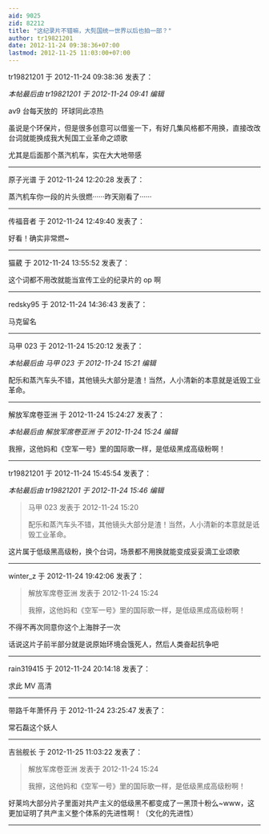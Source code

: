 ```yaml
---
aid: 9025
zid: 82212
title: "这纪录片不错嘛，大髡国统一世界以后也拍一部？"
author: tr19821201
date: 2012-11-24 09:38:36+07:00
lastmod: 2012-11-25 11:03:00+07:00
---
```


tr19821201 于 2012-11-24 09:38:36 发表了：

_本帖最后由 tr19821201 于 2012-11-24 09:41 编辑_

av9 台每天放的&nbsp;&nbsp;环球同此凉热

虽说是个环保片，但是很多创意可以借鉴一下，有好几集风格都不用换，直接改改台词就能换成我大髡国工业革命之颂歌

尤其是后面那个蒸汽机车，实在大大地带感

---

原子光谱 于 2012-11-24 12:20:28 发表了：

蒸汽机车你一段的片头很燃······昨天刚看了······

---

传福音者 于 2012-11-24 12:49:40 发表了：

好看！确实非常燃~

---

猫葳 于 2012-11-24 13:55:52 发表了：

这个词都不用改就能当宣传工业的纪录片的 op 啊

---

redsky95 于 2012-11-24 14:36:43 发表了：

马克留名

---

马甲 023 于 2012-11-24 15:20:12 发表了：

_本帖最后由 马甲 023 于 2012-11-24 15:21 编辑_

配乐和蒸汽车头不错，其他镜头大部分是渣！当然，人小清新的本意就是诋毁工业革命。

---

解放军席卷亚洲 于 2012-11-24 15:24:27 发表了：

_本帖最后由 解放军席卷亚洲 于 2012-11-24 15:24 编辑_

我擦，这他妈和《空军一号》里的国际歌一样，是低级黑成高级粉啊！

---

tr19821201 于 2012-11-24 15:45:54 发表了：

_本帖最后由 tr19821201 于 2012-11-24 15:46 编辑_

> 马甲 023 发表于 2012-11-24 15:20
>
> 配乐和蒸汽车头不错，其他镜头大部分是渣！当然，人小清新的本意就是诋毁工业革命。

这片属于低级黑高级粉，换个台词，场景都不用换就能变成妥妥滴工业颂歌

---

winter_z 于 2012-11-24 19:42:06 发表了：

> 解放军席卷亚洲 发表于 2012-11-24 15:24
>
> 我擦，这他妈和《空军一号》里的国际歌一样，是低级黑成高级粉啊！

不得不再次同意你这个上海胖子一次

话说这片子前半部分就是说原始环境会饿死人，然后人类奋起抗争吧

---

rain319415 于 2012-11-24 20:14:18 发表了：

求此 MV 高清

---

带路千年萧怀丹 于 2012-11-24 23:25:47 发表了：

常石磊这个妖人

---

吉翁舰长 于 2012-11-25 11:03:22 发表了：

> 解放军席卷亚洲 发表于 2012-11-24 15:24
>
> 我擦，这他妈和《空军一号》里的国际歌一样，是低级黑成高级粉啊！

好莱坞大部分片子里面对共产主义的低级黑不都变成了一黑顶十粉么~www，这更加证明了共产主义整个体系的先进性啊！（文化的先进性）

---
